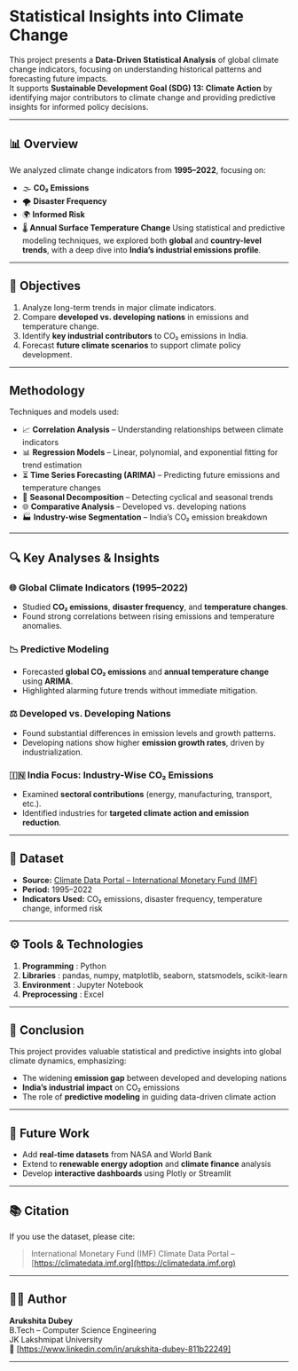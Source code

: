 # Statistical Insights into Climate Change

This project presents a **Data-Driven Statistical Analysis** of global climate change indicators, focusing on understanding historical patterns and forecasting future impacts.  
It supports **Sustainable Development Goal (SDG) 13: Climate Action** by identifying major contributors to climate change and providing predictive insights for informed policy decisions.

---

## 📊 Overview
We analyzed climate change indicators from **1995–2022**, focusing on:
- 🌫️ **CO₂ Emissions**
- 🌪️ **Disaster Frequency**
- 🌍 **Informed Risk**
- 🌡️ **Annual Surface Temperature Change**
Using statistical and predictive modeling techniques, we explored both **global** and **country-level trends**, with a deep dive into **India’s industrial emissions profile**.

---

## 🎯 Objectives
1. Analyze long-term trends in major climate indicators.  
2. Compare **developed vs. developing nations** in emissions and temperature change.  
3. Identify **key industrial contributors** to CO₂ emissions in India.  
4. Forecast **future climate scenarios** to support climate policy development.

---

## Methodology
Techniques and models used:
- 📈 **Correlation Analysis** – Understanding relationships between climate indicators  
- 📊 **Regression Models** – Linear, polynomial, and exponential fitting for trend estimation  
- ⏳ **Time Series Forecasting (ARIMA)** – Predicting future emissions and temperature changes  
- 🔁 **Seasonal Decomposition** – Detecting cyclical and seasonal trends  
- 🌐 **Comparative Analysis** – Developed vs. developing nations  
- 🏭 **Industry-wise Segmentation** – India’s CO₂ emission breakdown

---

## 🔍 Key Analyses & Insights
### 🌐 Global Climate Indicators (1995–2022)
- Studied **CO₂ emissions**, **disaster frequency**, and **temperature changes**.  
- Found strong correlations between rising emissions and temperature anomalies.

### 📉 Predictive Modeling
- Forecasted **global CO₂ emissions** and **annual temperature change** using **ARIMA**.  
- Highlighted alarming future trends without immediate mitigation.

### ⚖️ Developed vs. Developing Nations
- Found substantial differences in emission levels and growth patterns.  
- Developing nations show higher **emission growth rates**, driven by industrialization.

### 🇮🇳 India Focus: Industry-Wise CO₂ Emissions
- Examined **sectoral contributions** (energy, manufacturing, transport, etc.).  
- Identified industries for **targeted climate action and emission reduction**.

---

## 📂 Dataset
- **Source:** [Climate Data Portal – International Monetary Fund (IMF)](https://climatedata.imf.org/)  
- **Period:** 1995–2022  
- **Indicators Used:** CO₂ emissions, disaster frequency, temperature change, informed risk  

---

## ⚙️ Tools & Technologies

1. **Programming** : Python 
2. **Libraries** : pandas, numpy, matplotlib, seaborn, statsmodels, scikit-learn 
3. **Environment** : Jupyter Notebook 
4. **Preprocessing** : Excel 

---

## 🧾 Conclusion
This project provides valuable statistical and predictive insights into global climate dynamics, emphasizing:
- The widening **emission gap** between developed and developing nations  
- **India’s industrial impact** on CO₂ emissions  
- The role of **predictive modeling** in guiding data-driven climate action  

---

## 🚀 Future Work
- Add **real-time datasets** from NASA and World Bank  
- Extend to **renewable energy adoption** and **climate finance** analysis  
- Develop **interactive dashboards** using Plotly or Streamlit  

---

## 📚 Citation
If you use the dataset, please cite:  
> International Monetary Fund (IMF) Climate Data Portal – [https://climatedata.imf.org](https://climatedata.imf.org)

---

## 👩‍💻 Author
**Arukshita Dubey**  
B.Tech – Computer Science Engineering  
JK Lakshmipat University  
📩 [https://www.linkedin.com/in/arukshita-dubey-811b22249]

---

